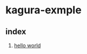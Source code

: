 # kagura-exmple

## index

1. [hello world](https://soundrabbit.github.io/kagura-example/hello-world/dist/index.html)
